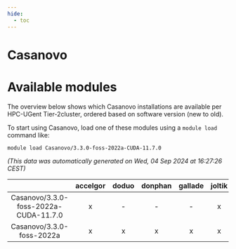 ```yaml
---
hide:
  - toc
---
```


Casanovo
========

# Available modules


The overview below shows which Casanovo installations are available per HPC-UGent Tier-2cluster, ordered based on software version (new to old).

To start using Casanovo, load one of these modules using a `module load` command like:

```shell
module load Casanovo/3.3.0-foss-2022a-CUDA-11.7.0
```

*(This data was automatically generated on Wed, 04 Sep 2024 at 16:27:26 CEST)*  

| |accelgor|doduo|donphan|gallade|joltik|shinx|skitty|
| :---: | :---: | :---: | :---: | :---: | :---: | :---: | :---: |
|Casanovo/3.3.0-foss-2022a-CUDA-11.7.0|x|-|-|-|x|-|-|
|Casanovo/3.3.0-foss-2022a|x|x|x|x|x|-|x|
